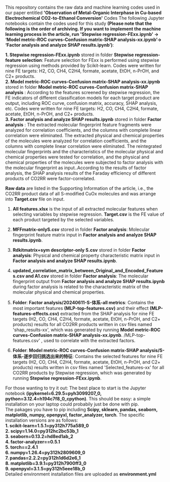This repository contains the raw data and machine learning codes used in our paper entitled **'Observation of Metal-Organic Interphase in Cu-based Electrochemical CO2-to-Ethanol Conversion'** 
Codes The following Jupyter notebooks contain the codes used for this study **(Please note that the following is the order of archiving. If you want to implement the machine learning process in the article, run 'Stepwise regression-FExx.ipynb' → ‘Model metric-ROC curves-Confusion matrix-SHAP analysis-xx.ipynb’→ ‘Factor analysis and analyze SHAP results.ipynb’)**:


**1. Stepwise regression-FExx.ipynb** stored in folder **Stepwise regression-feature selection**: Feature selection for FExx is performed using stepwise regression using methods provided by Scikit-learn. Codes were written for nine FE targets: H2, CO, CH4, C2H4, formate, acetate, EtOH, n-PrOH, and C2+ products.  
**2. Model metric-ROC curves-Confusion matrix-SHAP analysis-xx.ipynb** stored in folder **Model metric-ROC curves-Confusion matrix-SHAP analysis** : According to the features screened by stepwise regression, the FE indicators of different classification models for each target product are output, including ROC curve, confusion matrix, accuracy, SHAP analysis, etc. Codes were written for nine FE targets: H2, CO, CH4, C2H4, formate, acetate, EtOH, n-PrOH, and C2+ products.  
**3. Factor analysis and analyze SHAP results.ipynb** stored in folder **Factor analysis** : The extracted molecular fingerprint feature fragments were analyzed for correlation coefficients, and the columns with complete linear correlation were eliminated. The extracted physical and chemical properties of the molecules were analyzed for correlation coefficients, and the columns with complete linear correlation were eliminated. The reintegrated molecular fingerprints and the characteristics of the molecular physical and chemical properties were tested for correlation, and the physical and chemical properties of the molecules were subjected to factor analysis with the molecular fingerprint as input..According to the results of factor analysis, the SHAP analysis results of the Faraday efficiency of different products of CO2RR were factor-correlated.  
  
  **Raw data** are listed in the Supporting Information of the article, i.e., the CO2RR product data of all S-modified CuOx molecules and was arrange into **Target.csv** file on input.  
  1. **All features.xlsx** is the input of all extracted molecular features when selecting variables by stepwise regression. **Target.csv** is the FE value of each product targeted by the selected variables.
  2. **MFFmatrix-onlyS.csv** stored in folder **Factor analysis**: Molecular fingerprint feature matrix input in **Factor analysis and analyze SHAP results.ipynb**.  
  3. **Rdkitmatrix+sym descriptor-only S.csv** stored in folder **Factor analysis**: Physical and chemical property characteristic matrix input in **Factor analysis and analyze SHAP results.ipynb**.
  4. **updated_correlation_matrix_between_Original_and_Encoded_Features.csv and A1.csv** stored in folder **Factor analysis**: The molecular fingerprint output from **Factor analysis and analyze SHAP results.ipynb** during factor analysis is related to the characteristic matrix of the molecular physical and chemical properties.  
  
5. **Folder**: **Factor analysis/20240611-S-体系-all metrics**: Contains the most important features **(MLP-top-features.csv)** and their effect **(MLP-features-effects.csv)** extracted from the SHAP analysis for nine FE targets (H2, CO, CH4, C2H4, formate, acetate, EtOH, n-PrOH, and C2+ products) results for all CO2RR products written in csv files named 'shap_results-xx', which was generated by running **Model metric-ROC curves-Confusion matrix-SHAP analysis-xx.ipynb**.
/MLP-top-features.csv' , used to correlate with the extracted factors.
  6. **Folder**: **Model metric-ROC curves-Confusion matrix-SHAP analysis/S-体系-逐步回归挑选出来的特征**: Contains the selected features for nine FE targets (H2, CO, CH4, C2H4, formate, acetate, EtOH, n-PrOH, and C2+ products) results written in csv files named 'Selected_features-xx' for all CO2RR products by Stepwise regression, which was generated by running **Stepwise regression-FExx.ipynb**.

For those wanting to try it out: The best place to start is the Jupyter notebook **(ipykernel=6.29.5=pyh3099207_0, python=3.12.4=h194c7f8_0_cpython)**. This should be easy: a simple installation on your laptop could probabily just be done with pip.   
  The pakages you have to pip including **Scipy, sklearn, pandas, seaborn, matplotlib, numpy, openpyxl, factor_analyzer, torch**.
  The specific installation versions are as follows:  
  **1. scikit-learn=1.5.1=py312h775a589_0  
  2. scipy=1.14.0=py312hc2bc53b_1  
  3. seaborn=0.13.2=hd8ed1ab_2  
  4. factor-analyzer==0.5.1  
  5. torch==2.4.1  
  6. numpy=1.26.4=py312h2809609_0  
  7. pandas=2.2.2=py312h1d6d2e6_1  
  8. matplotlib=3.9.1=py312h7900ff3_0  
  9. openpyxl=3.1.5=py312h5eee18b_0**  
  Detailed environment installation files are uploaded as **environment.yml**
  
  
  
  
